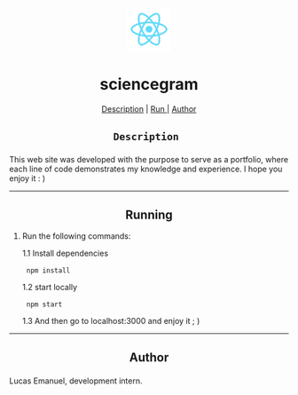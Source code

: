 <p align=center>
    <img src="https://raw.githubusercontent.com/github/explore/80688e429a7d4ef2fca1e82350fe8e3517d3494d/topics/react/react.png" width="80px">

</p>

<h1 align=center>
    sciencegram
</h1>

<p align=center>
    <a href="#desc">Description</a> | <a href="#run">Run </a> | <a href="#author">Author</a>
</p>


<h2 align=center id="desc"> 
    
    Description 
</h2>

This web site was developed with the purpose to serve as a portfolio, where each line of code demonstrates my knowledge and experience. I hope you enjoy it : )

- - - -
<h2 align=center id="run">
    Running
</h2>


1. Run the following commands:
    
    1.1 Install dependencies

    ```
     npm install
    ```
    1.2  start locally

    ```
     npm start  
    ```
   1.3 And then go to localhost:3000 and enjoy it ; )


- - - -



<h2 align=center id="author">
    
 Author
</h2>

Lucas Emanuel, development intern.

